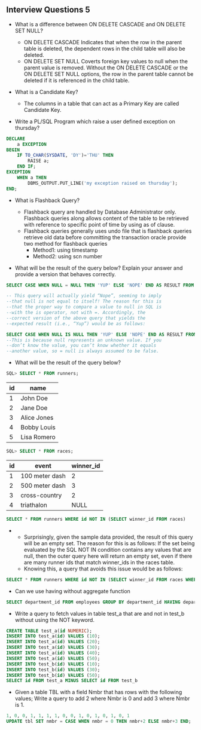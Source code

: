 ## Interview Questions 5

- What is a difference between ON DELETE CASCADE and ON DELETE SET NULL?

  - ON DELETE CASCADE Indicates that when the row in the parent table is deleted, the dependent rows in the child table will also be deleted.
  - ON DELETE SET NULL Coverts foreign key values to null when the parent value is removed. Without the ON DELETE CASCADE or the ON DELETE SET NULL options, the row in the parent table cannot be deleted if it is referenced in the child table.

- What is a Candidate Key?

  - The columns in a table that can act as a Primary Key are called Candidate Key.

- Write a PL/SQL Program which raise a user defined exception on thursday?

```sql
DECLARE
    a EXCEPTION
BEGIN
    IF TO_CHAR(SYSDATE, 'DY')='THU' THEN
        RAISE a;
    END IF;
EXCEPTION
    WHEN a THEN
        DBMS_OUTPUT.PUT_LINE('my exception raised on thursday');
END;
```

- What is Flashback Query?

  - Flashback query are handled by Database Administrator only. Flashback queries along allows content of the table to be retrieved with reference to specific point of time by using as of clause.
  - Flashback queries generally uses undo file that is flashback queries retrieve old data before committing the transaction oracle provide two method for flashback queries
    - Method1: using timestamp
    - Method2: using scn number

- What will be the result of the query below? Explain your answer and provide a version that behaves correctly.

```sql
SELECT CASE WHEN NULL = NULL THEN 'YUP' ELSE 'NOPE' END AS RESULT FROM DUAL;

-- This query will actually yield “Nope”, seeming to imply
--that null is not equal to itself! The reason for this is
--that the proper way to compare a value to null in SQL is
--with the is operator, not with =. Accordingly, the
--correct version of the above query that yields the
--expected result (i.e., “Yup”) would be as follows:
```

```sql
SELECT CASE WHEN NULL IS NULL THEN 'YUP' ELSE 'NOPE' END AS RESULT FROM DUAL;
--This is because null represents an unknown value. If you
--don’t know the value, you can’t know whether it equals
--another value, so = null is always assumed to be false.

```

- What will be the result of the query below?

```sql
SQL> SELECT * FROM runners;
```

| id  | name        |
| --- | ----------- |
| 1   | John Doe    |
| 2   | Jane Doe    |
| 3   | Alice Jones |
| 4   | Bobby Louis |
| 5   | Lisa Romero |

```sql
SQL> SELECT * FROM races;
```

| id  | event          | winner_id |
| --- | -------------- | --------- |
| 1   | 100 meter dash | 2         |
| 2   | 500 meter dash | 3         |
| 3   | cross-country  | 2         |
| 4   | triathalon     | NULL      |

```sql
SELECT * FROM runners WHERE id NOT IN (SELECT winner_id FROM races)
```

- - Surprisingly, given the sample data provided, the result of this query will be an empty set. The reason for this is as follows: If the set being evaluated by the SQL NOT IN condition contains any values that are null, then the outer query here will return an empty set, even if there are many runner ids that match winner_ids in the races table.
  - Knowing this, a query that avoids this issue would be as follows:

```sql
SELECT * FROM runners WHERE id NOT IN (SELECT winner_id FROM races WHERE winner_id IS NOT null)
```

- Can we use having without aggregate function

```sql
SELECT department_id FROM employees GROUP BY department_id HAVING department_id IN (60,50)
```

- Write a query to fetch values in table test_a that are and not in test_b without using the NOT keyword.

```sql
CREATE TABLE test_a(id NUMERIC);
INSERT INTO test_a(id) VALUES (10);
INSERT INTO test_a(id) VALUES (20);
INSERT INTO test_a(id) VALUES (30);
INSERT INTO test_a(id) VALUES (40);
INSERT INTO test_a(id) VALUES (50);
INSERT INTO test_b(id) VALUES (10);
INSERT INTO test_b(id) VALUES (30);
INSERT INTO test_b(id) VALUES (50);
SELECT id FROM test_a MINUS SELECT id FROM test_b
```

- Given a table TBL with a field Nmbr that has rows with the following values; Write a query to add 2 where Nmbr is 0 and add 3 where Nmbr is 1.

```sql
1, 0, 0, 1, 1, 1, 1, 0, 0, 1, 0, 1, 0, 1, 0, 1
UPDATE tbl SET nmbr = CASE WHEN nmbr = 0 THEN nmbr+2 ELSE nmbr+3 END;
```
